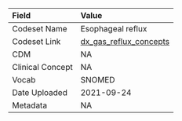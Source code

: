 |Field            |Value                  |
|:----------------|:----------------------|
|Codeset Name     |Esophageal reflux      |
|Codeset Link     |[dx_gas_reflux_concepts](https://github.com/PEDSnet/Variable-Dictionary/blob/main/conditions/dx_gas_reflux_concepts.csv)|
|CDM              |NA                     |
|Clinical Concept |NA                     |
|Vocab            |SNOMED                 |
|Date Uploaded    |2021-09-24             |
|Metadata         |NA                     |
